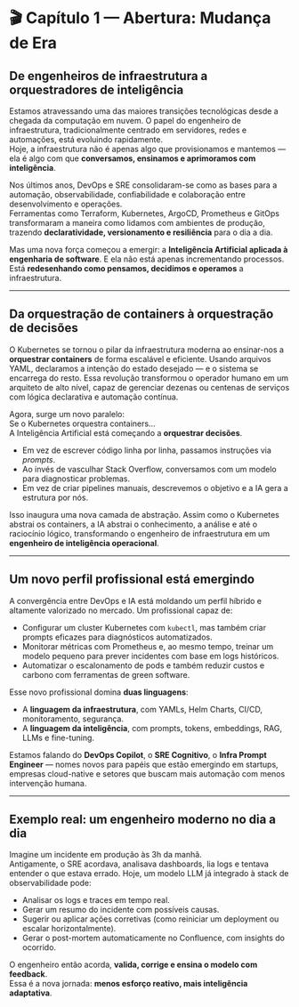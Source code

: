 # 🎬 Capítulo 1 — Abertura: Mudança de Era  
## De engenheiros de infraestrutura a orquestradores de inteligência  

Estamos atravessando uma das maiores transições tecnológicas desde a chegada da computação em nuvem. O papel do engenheiro de infraestrutura, tradicionalmente centrado em servidores, redes e automações, está evoluindo rapidamente.  
Hoje, a infraestrutura não é apenas algo que provisionamos e mantemos — ela é algo com que **conversamos, ensinamos e aprimoramos com inteligência**.

Nos últimos anos, DevOps e SRE consolidaram-se como as bases para a automação, observabilidade, confiabilidade e colaboração entre desenvolvimento e operações.  
Ferramentas como Terraform, Kubernetes, ArgoCD, Prometheus e GitOps transformaram a maneira como lidamos com ambientes de produção, trazendo **declaratividade, versionamento e resiliência** para o dia a dia.

Mas uma nova força começou a emergir: a **Inteligência Artificial aplicada à engenharia de software**. E ela não está apenas incrementando processos. Está **redesenhando como pensamos, decidimos e operamos** a infraestrutura.

---

## Da orquestração de containers à orquestração de decisões

O Kubernetes se tornou o pilar da infraestrutura moderna ao ensinar-nos a **orquestrar containers** de forma escalável e eficiente. Usando arquivos YAML, declaramos a intenção do estado desejado — e o sistema se encarrega do resto. Essa revolução transformou o operador humano em um arquiteto de alto nível, capaz de gerenciar dezenas ou centenas de serviços com lógica declarativa e automação contínua.

Agora, surge um novo paralelo:  
Se o Kubernetes orquestra containers...  
A Inteligência Artificial está começando a **orquestrar decisões**.

- Em vez de escrever código linha por linha, passamos instruções via *prompts*.
- Ao invés de vasculhar Stack Overflow, conversamos com um modelo para diagnosticar problemas.
- Em vez de criar pipelines manuais, descrevemos o objetivo e a IA gera a estrutura por nós.

Isso inaugura uma nova camada de abstração. Assim como o Kubernetes abstrai os containers, a IA abstrai o conhecimento, a análise e até o raciocínio lógico, transformando o engenheiro de infraestrutura em um **engenheiro de inteligência operacional**.

---

## Um novo perfil profissional está emergindo

A convergência entre DevOps e IA está moldando um perfil híbrido e altamente valorizado no mercado. Um profissional capaz de:

- Configurar um cluster Kubernetes com `kubectl`, mas também criar prompts eficazes para diagnósticos automatizados.
- Monitorar métricas com Prometheus e, ao mesmo tempo, treinar um modelo pequeno para prever incidentes com base em logs históricos.
- Automatizar o escalonamento de pods e também reduzir custos e carbono com ferramentas de green software.

Esse novo profissional domina **duas linguagens**:

- A **linguagem da infraestrutura**, com YAMLs, Helm Charts, CI/CD, monitoramento, segurança.
- A **linguagem da inteligência**, com prompts, tokens, embeddings, RAG, LLMs e fine-tuning.

Estamos falando do **DevOps Copilot**, o **SRE Cognitivo**, o **Infra Prompt Engineer** — nomes novos para papéis que estão emergindo em startups, empresas cloud-native e setores que buscam mais automação com menos intervenção humana.


---

## Exemplo real: um engenheiro moderno no dia a dia

Imagine um incidente em produção às 3h da manhã.  
Antigamente, o SRE acordava, analisava dashboards, lia logs e tentava entender o que estava errado. Hoje, um modelo LLM já integrado à stack de observabilidade pode:

- Analisar os logs e traces em tempo real.
- Gerar um resumo do incidente com possíveis causas.
- Sugerir ou aplicar ações corretivas (como reiniciar um deployment ou escalar horizontalmente).
- Gerar o post-mortem automaticamente no Confluence, com insights do ocorrido.

O engenheiro então acorda, **valida, corrige e ensina o modelo com feedback**.  
Essa é a nova jornada: **menos esforço reativo, mais inteligência adaptativa**.